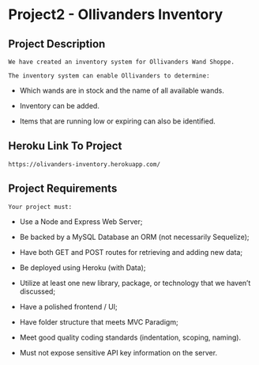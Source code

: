 # Project2 - Ollivanders Inventory

## Project Description

`We have created an inventory system for Ollivanders Wand Shoppe.`

`The inventory system can enable Ollivanders to determine:`

  * Which wands are in stock and the name of all available wands.

  * Inventory can be added.

  * Items that are running low or expiring can also be identified. 
  

## Heroku Link To Project

  `https://olivanders-inventory.herokuapp.com/`


## Project Requirements

`Your project must:`

* Use a Node and Express Web Server;

* Be backed by a MySQL Database an ORM (not necessarily Sequelize);

* Have both GET and POST routes for retrieving and adding new data;

* Be deployed using Heroku (with Data);

* Utilize at least one new library, package, or technology that we haven’t discussed;

* Have a polished frontend / UI;

* Have folder structure that meets MVC Paradigm;

* Meet good quality coding standards (indentation, scoping, naming).

* Must not expose sensitive API key information on the server. 